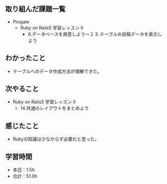 ## 取り組んだ課題一覧
- Progate
  - Ruby on Rails5 学習レッスン II
    - 6.データベースを用意しよう〜１３.テーブルの投稿データを表示しよう
## わかったこと
- テーブルへのデータ作成方法が理解できた。
## 次やること
- Ruby on Rails5 学習レッスン II
  - 14.共通のレイアウトをまとめよう
## 感じたこと
- Rubyの知識は少なからず必要だと思った。
## 学習時間
- 本日：1.5h
- 合計：51.0h
